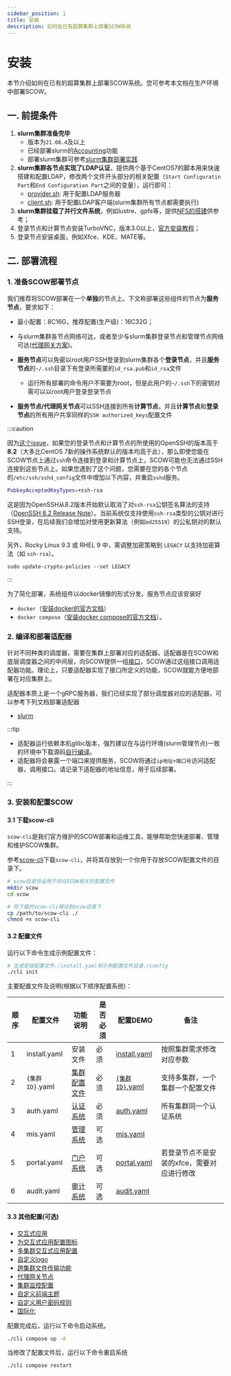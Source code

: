 ```yaml
---
sidebar_position: 1
title: 安装
description: 如何在已有超算集群上部署SCOW系统
---
```


# 安装

本节介绍如何在已有的超算集群上部署SCOW系统。您可参考本文档在生产环境中部署SCOW。

## 一.  前提条件

1. **slurm集群准备完毕**
   - 版本为`21.08.4`及以上
   - 已经部署slurm的[Accounting](https://slurm.schedmd.com/accounting.html#database-configuration)功能
   - 部署slurm集群可参考[slurm集群部署实践](/docs/hpccluster)
2. **slurm集群各节点实现了LDAP认证**，提供两个基于CentOS7的脚本用来快速搭建和配置LDAP，修改两个文件开头部分的相关配置（`Start Configuratin Part`和`End Configuration Part`之间的变量），运行即可：
   - [provider.sh](https://github.com/PKUHPC/OpenSCOW/blob/master/dev/ldap/provider.sh): 用于配置LDAP服务器
   - [client.sh](https://github.com/PKUHPC/OpenSCOW/blob/master/dev/ldap/client.sh): 用于配置LDAP客户端(slurm集群所有节点都需要执行)
3. **slurm集群挂载了并行文件系统**，例如lustre、gpfs等，提供[NFS的搭建](/docs/hpccluster/nfs)供参考；
4. 登录节点和计算节点安装TurboVNC，版本3.0以上，[官方安装教程](https://turbovnc.org/Downloads/YUM)；
5. 登录节点安装桌面，例如Xfce、KDE、MATE等。



## 二.  部署流程

### 1. 准备SCOW部署节点

我们推荐将SCOW部署在一个**单独**的节点上。下文称部署这些组件的节点为**服务节点**，要求如下：

- 最小配置：8C16G，推荐配置(生产级)：16C32G；
- 与slurm集群各节点网络可达，或者至少与slurm集群登录节点和管理节点网络可达([代理网关方案](/docs/deploy/config/portal/proxy-gateway))。

- **服务节点**可以免密以root用户SSH登录到slurm集群各个**登录节点**，并且**服务节点**的`~/.ssh`目录下有登录所需要的`id_rsa.pub`和`id_rsa`文件
  - 运行所有部署的命令用户不需要为root，但是此用户的`~/.ssh`下的密钥对需可以以root用户登录登录节点
- **服务节点/代理网关节点**可以SSH连接到所有**计算节点**，并且**计算节点**和**登录节点**的所有用户共享同样的`SSH authorized_keys`配置文件

:::caution

因为[这个issue](https://github.com/mscdex/ssh2/issues/989)，如果您的登录节点和计算节点的所使用的OpenSSH的版本高于**8.2**（大多比CentOS 7新的操作系统默认的版本均高于此），那么即使您能在SCOW节点上通过`ssh`命令连接到登录和计算节点上，SCOW可能也无法通过SSH连接到这些节点上。如果您遇到了这个问题，您需要在您的各个节点的`/etc/ssh/sshd_config`文件中增加以下内容，并重启`sshd`服务。

```bash
PubkeyAcceptedKeyTypes=+ssh-rsa
```

这是因为OpenSSH从8.2版本开始默认取消了对`ssh-rsa`公钥签名算法的支持（[OpenSSH 8.2 Release Note](https://www.openssh.com/txt/release-8.2)）。当前系统仅支持使用`ssh-rsa`类型的公钥对进行SSH登录，在后续我们会增加对使用更新算法（例如`ed25519`）的公私钥对的默认支持。

 另外，Rocky Linux 9.3 或 RHEL 9 中，需调整加密策略到 `LEGACY` 以支持加密算法（如 `ssh-rsa`）。

```
sudo update-crypto-policies --set LEGACY
```

:::

为了简化部署，系统组件以docker镜像的形式分发。服务节点应该安装好

- `docker`（[安装docker的官方文档](https://docs.docker.com/engine/install/)）
- `docker compose`（[安装docker compose的官方文档](https://docs.docker.com/compose/install/)）。

### 2. 编译和部署适配器

针对不同种类的调度器，需要在集群上部署对应的适配器。适配器是在SCOW和底层调度器之间的中间层，向SCOW提供一组[接口](https://github.com/PKUHPC/scow-scheduler-adapter-interface)，SCOW通过这组接口调用适配器功能。理论上，只要适配器实现了接口所定义的功能，SCOW就能方便地部署在对应集群上。

适配器本质上是一个gRPC服务器，我们已经实现了部分调度器对应的适配器，可以参考下列文档部署适配器

- [slurm](https://github.com/PKUHPC/scow-slurm-adapter/blob/master/docs/deploy.md)

:::tip

- 适配器运行依赖本机glibc版本，强烈建议在与运行环境(slurm管理节点)一致的环境中下载源码[自行编译](https://github.com/PKUHPC/scow-slurm-adapter/blob/master/docs/deploy.md#12-下载代码编译生成二进制文件自己编译生成二进制文件)。
- 适配器将会暴露一个端口来提供服务，SCOW将通过`ip地址+端口号`访问适配器，调用接口。请记录下适配器的地址信息，用于后续部署。

:::

### 3. 安装和配置SCOW

####  3.1 下载scow-cli

`scow-cli`是我们官方维护的SCOW部署和运维工具，能够帮助您快速部署、管理和维护SCOW集群。

参考[scow-cli](./scow-cli.md)下载`scow-cli`，并将其存放到一个你用于存放SCOW配置文件的目录下。

```bash
# scow目录将会用于存在SCOW相关的配置文件
mkdir scow
cd scow

# 将下载的scow-cli移动到scow目录下
cp /path/to/scow-cli ./
chmod +x scow-cli
```

#### 3.2 配置文件

运行以下命令生成示例配置文件：

```bash
# 生成安装配置文件./install.yaml和示例配置文件目录./config
./cli init
```

主要配置文件及说明(根据以下顺序配置系统)：

| 顺序 | 配置文件        | 功能说明                                           | 是否必须 | 配置DEMO                                                     | 备注                                       |
| ---- | --------------- | -------------------------------------------------- | -------- | ------------------------------------------------------------ | ------------------------------------------ |
| 1    | install.yaml    | 安装文件                                           | 必须     | [install.yaml](https://github.com/PKUHPC/OpenSCOW/blob/master/apps/cli/assets/init/install.yaml) | 按照集群需求修改对应参数                   |
| 2    | `{集群ID}`.yaml | [集群配置文件](/docs/deploy/config/cluster-config) | 必须     | [`{集群ID}`.yaml](https://github.com/PKUHPC/OpenSCOW/blob/master/apps/cli/assets/init/config/clusters/hpc01.yaml) | 支持多集群，一个集群一个配置文件           |
| 3    | auth.yaml       | [认证系统](../config/auth/intro.md)                | 必须     | [auth.yaml](https://github.com/PKUHPC/OpenSCOW/blob/master/apps/cli/assets/init/config/auth.yml) | 所有集群同一个认证系统                     |
| 4    | mis.yaml        | [管理系统](../config/mis/intro.md)                 | 可选     | [mis.yaml](https://github.com/PKUHPC/OpenSCOW/blob/master/apps/cli/assets/init/config/mis.yaml) |                                            |
| 5    | portal.yaml     | [门户系统](../config/portal/intro.md)              | 可选     | [portal.yaml](https://github.com/PKUHPC/OpenSCOW/blob/master/apps/cli/assets/init/config/portal.yaml) | 若登录节点不是安装的xfce，需要对应进行修改 |
| 6    | audit.yaml      | [审计系统](../config/audit/intro.md)               | 可选     | [audit.yaml](https://github.com/PKUHPC/OpenSCOW/blob/master/apps/cli/assets/init/config/audit.yaml) |                                            |

####  3.3 其他配置(可选)

- [交互式应用](/docs/deploy/config/portal/apps/intro)
- [为交互式应用配置图标](/docs/deploy/config/portal/apps/configure-app-logo)
- [多集群交互式应用配置](/docs/deploy/config/portal/apps/configure-cluster-apps)
- [自定义logo](/docs/deploy/config/portal/customization/dashboard)
- [跨集群文件传输功能](/docs/deploy/config/portal/transfer-cross-clusters)
- [代理网关节点](/docs/deploy/config/portal/proxy-gateway)
- [集群监控配置](/docs/deploy/config/mis/cluster-monitor)
- [自定义前端主题](/docs/deploy/config/customization/webui)
- [自定义用户密码规则](/docs/deploy/config/customization/password-pattern)
- [国际化](/docs/deploy/config/customization/custom-config-i18n)

配置完成后，运行以下命令启动系统。

```bash
./cli compose up -d
```

当修改了配置文件后，运行以下命令重启系统

```bash
./cli compose restart
```
